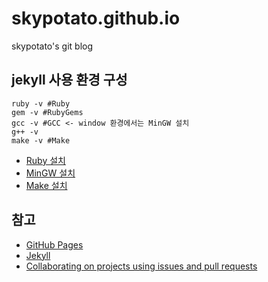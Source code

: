 # skypotato.github.io
skypotato's git blog

## jekyll 사용 환경 구성
```shell script
ruby -v #Ruby
gem -v #RubyGems
gcc -v #GCC <- window 환경에서는 MinGW 설치
g++ -v
make -v #Make
```
- [Ruby 설치](https://www.ruby-lang.org/en/downloads/)
- [MinGW 설치](http://www.mingw.org/)
- [Make 설치](http://gnuwin32.sourceforge.net/packages/make.htm)

## 참고
- [GitHub Pages](https://pages.github.com/)
- [Jekyll](https://jekyllrb.com/)
- [Collaborating on projects using issues and pull requests](https://help.github.com/categories/collaborating-on-projects-using-issues-and-pull-requests/)

